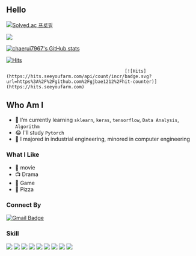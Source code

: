 ## Hello

[![Solved.ac
프로필](http://mazassumnida.wtf/api/mini/generate_badge?boj=rkskd7967)](https://github.com/chaerui7967/Today_I_Learned/tree/master/Baekjoon)

[<img align='center' src="http://mazassumnida.wtf/api/v2/generate_badge?boj=rkskd7967">](https://solved.ac/profile/rkskd7967) 

[![chaerui7967's GitHub stats](https://github-readme-stats.vercel.app/api?username=chaerui7967)](https://github.com/chaerui7967)

[![Hits](https://hits.seeyoufarm.com/api/count/incr/badge.svg?url=https%3A%2F%2Fgithub.com%2Fgjbae1212%2Fhit-counter)](https://github.com/chaerui7967/)


                                                [![Hits](https://hits.seeyoufarm.com/api/count/incr/badge.svg?url=https%3A%2F%2Fgithub.com%2Fgjbae1212%2Fhit-counter)](https://hits.seeyoufarm.com)                    
## Who Am I

- 🌱 I’m currently learning `sklearn`, `keras`, `tensorflow`, `Data Analysis`, `Algorithm`
- 😂 I'll study `Pytorch`
- 🥇 I majored in industrial engineering, minored in computer engineering

### What I Like

- 🎥 movie
- 📺 Drama
- 🔵 Game
- 🍕 Pizza

### Connect By
[![Gmail Badge](https://img.shields.io/badge/Gmail-D14836?style=flat&logo=Gmail&logoColor=white)](mailto:chaerui7967@gmail.com)


### Skill
[<img src="https://img.shields.io/badge/-python-brightgreen">](https://docs.python.org/ko/3/) [<img src="https://img.shields.io/badge/-sklearn-brightgreen">](https://www.kite.com/python/docs/sklearn)
[<img src="https://img.shields.io/badge/-keras-brightgreen">](https://keras.io/ko/)
[<img src="https://img.shields.io/badge/-tensorflow-brightgreen">](https://github.com/tensorflow/tensorflow)
[<img src="https://img.shields.io/badge/-Django-brightgreen">](https://www.djangoproject.com/)
[<img src="https://img.shields.io/badge/-HTML-brightgreen">](https://devdocs.io/html/)
[<img src="https://img.shields.io/badge/-SQL-brightgreen">](https://dev.mysql.com/doc/)
[<img src="https://img.shields.io/badge/-R-brightgreen">](https://www.r-project.org/other-docs.html)
[<img src="https://img.shields.io/badge/-Java-brightgreen">](https://docs.oracle.com/javase/7/docs/api/)




